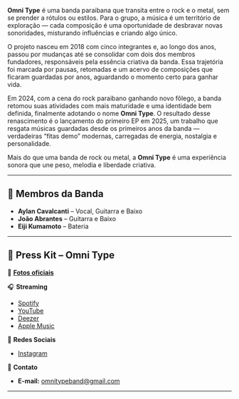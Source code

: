 **Omni Type** é uma banda paraibana que transita entre o rock e o metal, sem se prender a rótulos ou estilos. Para o grupo, a música é um território de exploração — cada composição é uma oportunidade de desbravar novas sonoridades, misturando influências e criando algo único.

O projeto nasceu em 2018 com cinco integrantes e, ao longo dos anos, passou por mudanças até se consolidar com dois dos membros fundadores, responsáveis pela essência criativa da banda. Essa trajetória foi marcada por pausas, retomadas e um acervo de composições que ficaram guardadas por anos, aguardando o momento certo para ganhar vida.

Em 2024, com a cena do rock paraibano ganhando novo fôlego, a banda retomou suas atividades com mais maturidade e uma identidade bem definida, finalmente adotando o nome **Omni Type**. O resultado desse renascimento é o lançamento do primeiro EP em 2025, um trabalho que resgata músicas guardadas desde os primeiros anos da banda — verdadeiras “fitas demo” modernas, carregadas de energia, nostalgia e personalidade.

Mais do que uma banda de rock ou metal, a **Omni Type** é uma experiência sonora que une peso, melodia e liberdade criativa.

---

## 👥 Membros da Banda

* **Aylan Cavalcanti** – Vocal, Guitarra e Baixo
* **João Abrantes** – Guitarra e Baixo
* **Eiji Kumamoto** – Bateria

---

## 🎤 Press Kit – Omni Type

📸 **[Fotos oficiais](#)**

🎧 **Streaming**

* [Spotify](https://open.spotify.com/intl-pt/artist/1SsgzkYScPAA5t2yhZ0W5N?si=L8-Lu9RXSbGK8llhllAVTg)
* [YouTube](https://www.youtube.com/channel/UC-_VMnFe-ZhuXP83EaotwsQ)
* [Deezer](https://www.deezer.com/en/artist/196550597)
* [Apple Music](https://music.apple.com/br/album/my-old-tapes-vol-1-ep/1826901884)

📱 **Redes Sociais**

* [Instagram](https://www.instagram.com/omnitypeband/)

📩 **Contato**

* **E-mail:** [omnitypeband@gmail.com](mailto:omnitypeband@gmail.com)

---
